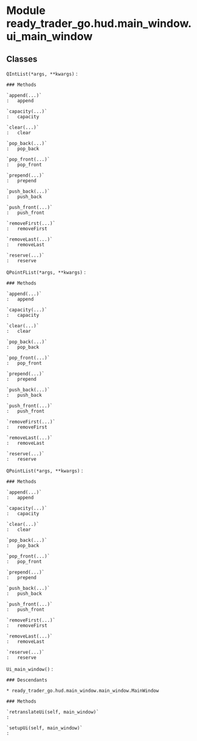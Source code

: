 Module ready_trader_go.hud.main_window.ui_main_window
=====================================================

Classes
-------

`QIntList(*args, **kwargs)`
:   

    ### Methods

    `append(...)`
    :   append

    `capacity(...)`
    :   capacity

    `clear(...)`
    :   clear

    `pop_back(...)`
    :   pop_back

    `pop_front(...)`
    :   pop_front

    `prepend(...)`
    :   prepend

    `push_back(...)`
    :   push_back

    `push_front(...)`
    :   push_front

    `removeFirst(...)`
    :   removeFirst

    `removeLast(...)`
    :   removeLast

    `reserve(...)`
    :   reserve

`QPointFList(*args, **kwargs)`
:   

    ### Methods

    `append(...)`
    :   append

    `capacity(...)`
    :   capacity

    `clear(...)`
    :   clear

    `pop_back(...)`
    :   pop_back

    `pop_front(...)`
    :   pop_front

    `prepend(...)`
    :   prepend

    `push_back(...)`
    :   push_back

    `push_front(...)`
    :   push_front

    `removeFirst(...)`
    :   removeFirst

    `removeLast(...)`
    :   removeLast

    `reserve(...)`
    :   reserve

`QPointList(*args, **kwargs)`
:   

    ### Methods

    `append(...)`
    :   append

    `capacity(...)`
    :   capacity

    `clear(...)`
    :   clear

    `pop_back(...)`
    :   pop_back

    `pop_front(...)`
    :   pop_front

    `prepend(...)`
    :   prepend

    `push_back(...)`
    :   push_back

    `push_front(...)`
    :   push_front

    `removeFirst(...)`
    :   removeFirst

    `removeLast(...)`
    :   removeLast

    `reserve(...)`
    :   reserve

`Ui_main_window()`
:   

    ### Descendants

    * ready_trader_go.hud.main_window.main_window.MainWindow

    ### Methods

    `retranslateUi(self, main_window)`
    :

    `setupUi(self, main_window)`
    :
